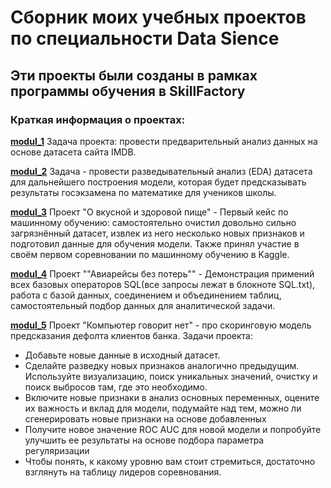 # **Сборник моих учебных проектов по специальности Data Sience**

## Эти проекты были созданы в рамках программы обучения в SkillFactory

### Краткая информация о проектах:
**[modul_1](https://github.com/Andrej-Ilin/skillfactory_rds/tree/main/modul_1)** Задача проекта: провести предварительный анализ данных на основе датасета сайта IMDB.

**[modul_2](https://github.com/Andrej-Ilin/skillfactory_rds/tree/main/%230_project_2-анализ_данных)**  Задача - провести разведывательный анализ (EDA) датасета для дальнейшего построения модели, которая будет предсказывать результаты госэкзамена по математике для учеников школы.

**[modul_3](https://github.com/Andrej-Ilin/skillfactory_rds/tree/main/modul_3)** Проект "О вкусной и здоровой пище" - Первый кейс по машинному обучению: самостоятельно очистил довольно сильно загрязнённый датасет, извлек из него несколько новых признаков и подготовил данные для обучения модели. Также принял участие в своём первом соревновании по машинному обучению в Kaggle.

**[modul_4](https://github.com/Andrej-Ilin/skillfactory_rds/tree/main/modul_4)** Проект ""Авиарейсы без потерь"" - Демонстрация примений всех базовых операторов SQL(все запросы лежат в блокноте SQL.txt), работа с базой данных, соединением и объединением таблиц, самостоятельный подбор данных для аналитической задачи.


**[modul_5](https://github.com/Andrej-Ilin/skillfactory_rds/tree/main/modul_5)** Проект "Компьютер говорит нет" - про скоринговую модель предсказания дефолта клиентов банка. Задачи проекта:
 - Добавьте новые данные в исходный датасет.
 - Сделайте разведку новых признаков аналогично предыдущим. Используйте визуализацию, поиск уникальных значений, очистку и поиск выбросов там, где это необходимо.
 - Включите новые признаки в анализ основных переменных, оцените их важность и вклад для модели, подумайте над тем, можно ли сгенерировать новые признаки на основе добавленных
 - Получите новое значение ROC AUC для новой модели и попробуйте улучшить ее результаты на основе подбора параметра регуляризации
 - Чтобы понять, к какому уровню вам стоит стремиться, достаточно взглянуть на таблицу лидеров соревнования.
